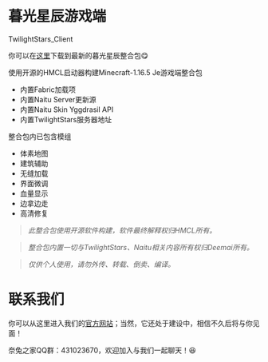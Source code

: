 # 暮光星辰游戏端
TwilightStars_Client

你可以在[这里](https://github.com/Deemai/TwilightStars_Client/releases)下载到最新的暮光星辰整合包:yum:

使用开源的HMCL启动器构建Minecraft-1.16.5 Je游戏端整合包
  - 内置Fabric加载项
  - 内置Naitu Server更新源
  - 内置Naitu Skin Yggdrasil API
  - 内置TwilightStars服务器地址

整合包内已包含模组
  - 体素地图
  - 建筑辅助
  - 无缝加载
  - 界面微调
  - 血量显示
  - 边拿边走
  - 高清修复

> *此整合包使用开源软件构建，软件最终解释权归HMCL所有。*

> *整合包内置一切与TwilightStars、Naitu相关内容所有权归Deemai所有。*

> *仅供个人使用，请勿外传、转载、倒卖、编译。*

# 联系我们

你可以从这里进入我们的[官方网站](https://naitua.cn/mgxc)；当然，它还处于建设中，相信不久后将与你见面！

奈兔之家QQ群：431023670，欢迎加入与我们一起聊天！:laughing: